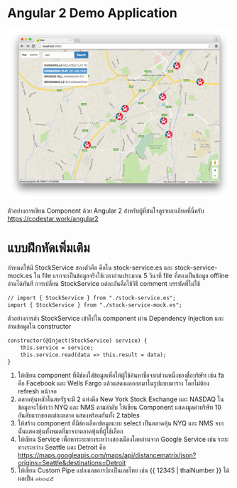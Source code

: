 # Angular 2 Demo Application

![](https://raw.githubusercontent.com/codestar-work/spring-map/master/screen.png)

ตัวอย่างการเขียน Component ด้วย Angular 2 สำหรับผู้ที่สนใจดูรายละเอียดที่นี่ครับ https://codestar.work/angular2

# แบบฝึกหัดเพิ่มเติม
กำหนดให้มี StockService สองตัวคือ คือใน stock-service.es และ stock-service-mock.es ใน file แรกจะเป็นข้อมูลจริงใช้เวลาอ่านประมาณ 5 วินาที file ที่สองเป็นข้อมูล offline อ่านได้ทันที การเปลี่ยน StockService แต่ละอันคือใช้วิธี comment บรรทัดที่ไม่ใช้
```ecmascript
// import { StockService } from "./stock-service.es";
import { StockService } from "./stock-service-mock.es";
```
ตัวอย่างการส่ง StockService เข้าไปใน component ผ่าน Dependency Injection และอ่านข้อมูลใน constructor
```ecmascript
constructor(@Inject(StockService) service) {
	this.service = service;
	this.service.read(data => this.result = data);
}
```
1. ให้เขียน component ที่มีช่องใส่ข้อมูลเพื่อให้ผู้ใช้ค้นหาชื่อจากส่วนหนึ่งของชื่อบริษัท เช่น fa คือ Facebook และ Wells Fargo แล้วแสดงผลออกมาในรูปแบบตาราง โดยไม่ต้อง refresh หน้าจอ
2. ตลาดหุ้นหลักในสหรัฐจะมี 2 แห่งคือ New York Stock Exchange และ NASDAQ ในข้อมูลจะใช้คำว่า NYQ และ NMS ตามลำดับ ให้เขียน Component แสดงมูลค่าบริษัท 10 อันดับแรกของแต่ละตลาด แสดงพร้อมกันทั้ง 2 tables
3. ให้สร้าง component ที่มีช่องเลือกข้อมูลแบบ select เป็นตลาดหุ้น NYQ และ NMS จากนั้นแสดงหุ้นทั้งหมดที่มาจากตลาดหุ้นที่ผู้ใช้เลือก
4. ให้เขียน Service เพื่อหาระยะทางระหว่างสองเมืองโดยอ่านจาก Google Service เช่น ระยะทางระหว่าง Seattle และ Detroit คือ
https://maps.googleapis.com/maps/api/distancematrix/json?origins=Seattle&destinations=Detroit
5. ให้เขียน Custom Pipe แปลงเลขอารบิกเป็นเลขไทย เช่น {{ 12345 | thaiNumber }} ได้ผลเป็น ๑๒๓๔๕
